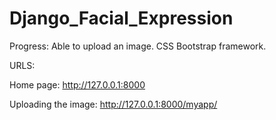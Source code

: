# Django_Facial_Expression

Progress:
Able to upload an image.
CSS Bootstrap framework.


URLS:

Home page:
http://127.0.0.1:8000

Uploading the image:
http://127.0.0.1:8000/myapp/
